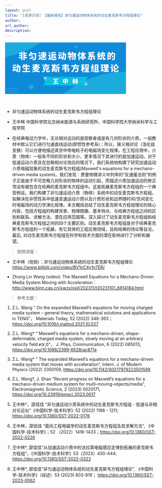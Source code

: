 ```yaml
---
layout: post
title: "[资源分享] 【最新报告】非匀速运动物体系统的动生麦克斯韦方程组理论"
author: 
url_author: 
description: 
---
```


<img src="/lab_images/blogs/Maxwell4.png" style="margin: 0 auto;width: 400px;margin-bottom: 30px;">


- 非匀速运动物体系统的动生麦克斯韦方程组理论

-  王中林 中国科学院北京纳米能源与系统研究所、中国科学院大学纳米科学与工程学院

- 在经典电动力学中，无论相对运动的是观察者或是有几何形状的介质，一般教材中默认它们进行匀速直线运动(即惯性参考系)；所以，狭义相对论（洛伦兹变换）可以方便地描述真空中带电粒子的电磁场变化规律。在工程应用中，介质（物体）一般有不同的形状和大小，更多情况下其进行的是加速运动。对于低速运动介质且在忽略相对论效应的情况下，我们系统地构建了研究加速运动介质电磁现象的动生麦克斯韦方程组(Maxwell's equations for a mechano-driven media system)。我们发现：费曼物理讲义中列举的“反通量法则”的例子正是由于不可忽略几何形状的物体的运动引起，而描述介质加速运动的修正项没有被包含在经典的麦克斯韦方程组中。这是拓展麦克斯韦方程组的一个典型例证。我们构建了非匀速运动介质（物体）系统中的动生麦克斯韦方程组，拟解决在非惯性系中低速变速运动介质以及介质形状和边界随时间/空间变化时电磁场的动力学演化规律。本文概括总结了动生麦克斯韦方程组理论的核心内容，包括方程组的构建背景、物理图像、基本特点、与经典方程组之间的区别和联系、求解方法、潜在应用范围等。深入探讨了动生麦克斯韦方程组和经典麦克斯韦方程组之间的四个主要区别。动生麦克斯韦方程组是对于经典麦克斯韦方程组的一个拓展，有它具体的工程应用领域，且和经典的场论等自洽。最后, 对动生麦克斯韦方程组在科学和技术方面的潜在影响进行了分析和展望。 


> 视频讲座：

- 王中林（视频）：非匀速运动物体系统的动生麦克斯韦方程组理论 https://www.bilibili.com/video/BV1nC4y1n7ER/ 

- Zhong Lin Wang (video): The Maxwell Equations for a Mechano-Driven Media System Moving with Acceleration：http://www.binn.cas.cn/xwzx/xsjl/202311/t20231101_6914184.html


> 参考文献：

1. Z.L. Wang “ On the expanded Maxwell’s equations for moving charged media system – general theory, mathematical solutions and applications in TENG”， Materials Today, 52 (2022) 348-363； https://doi.org/10.1016/j.mattod.2021.10.027

2. Z.L. Wang* “ Maxwell’s equations for a mechano-driven, shape-deformable, charged media system, slowly moving at an arbitrary velocity field 𝒗(𝒓,𝑡)”， J. Phys, Communication, 6 (2022) 085013, https://doi.org/10.1088/2399-6528/ac871e 

3. Z.L. Wang* “ The expanded Maxwell’s equations for a mechano-driven media system that moves with acceleration”, Intern. J. of Modern Physics (2022) 2350159; https://doi.org/10.1142/S021797922350159X

4. Z.L. Wang*, J. Shao “Recent progress on Maxwell’s equations for a mechano-driven medium system for multi-moving-objects/media”, Electromagnetic Science, 2 (2023) 0020171, https://doi.org/10.23919/emsci.2023.0017 

5. 王中林†，邵佳佳 “非匀速运动介质系统中的动生麦克斯韦方程组 - 低速与非相对论近似”《中国科学-技术科学》52 (2022) 1198 - 1211; https://doi.org/10.1360/SST-2022-0176 

6. 王中林，邵佳佳 “面向工程电磁学的动生麦克斯韦方程组及其求解方法“, 《中国科学-技术科学》；52 （2022）1416-1433；https://doi.org/10.1360/SST-2022-0226

7. 王中林*, 邵佳佳“从加速运动介质中的法拉第电磁感应定律到拓展的麦克斯韦方程组“，《中国科学-技术科学》53（2023）430-444; https://doi.org/10.1360/SST-2022-0322

8. 王中林*, 邵佳佳“非匀速运动物体系统的动生麦克斯韦方程组理论”, 《中国科学-技术科学》（综述）53 (2023) 803-819； https://doi.org/10.1360/SST-2023-0062


<!-- - 关注视频号，查看回放：

<img src="/videos/archive/code.png" style="margin: 0 auto;width: 400px;margin-bottom: 30px;"> -->

